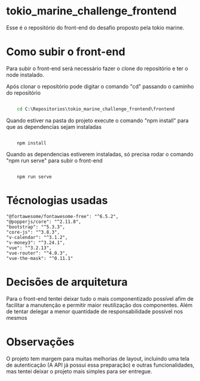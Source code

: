# tokio_marine_challenge_frontend

Esse é o repositório do front-end do desafio proposto pela tokio marine.

# Como subir o front-end

Para subir o front-end será necessário fazer o clone do repositório e ter o node instalado.

Após clonar o repositório pode digitar o comando "cd" passando o caminho do repositório
 
```cmd

    cd C:\Repositorios\tokio_marine_challenge_frontend\frontend

```

Quando estiver na pasta do projeto execute o comando "npm install" para que as dependencias sejam instaladas

```npm

    npm install

```
Quando as dependencias estiverem instaladas, só precisa rodar o comando "npm run serve" para subir o front-end

```npm

    npm run serve

```

# Técnologias usadas

    "@fortawesome/fontawesome-free": "^6.5.2",
    "@popperjs/core": "^2.11.8",
    "bootstrap": "^5.3.3",
    "core-js": "^3.8.3",
    "v-calendar": "^3.1.2",
    "v-money3": "^3.24.1",
    "vue": "^3.2.13",
    "vue-router": "^4.0.3",
    "vue-the-mask": "^0.11.1"

# Decisões de arquitetura

Para o front-end tentei deixar tudo o mais componentizado possível afim de facilitar a manutenção e permitir maior reutilização dos componentes.
Além de tentar delegar a menor quantidade de responsabilidade possível nos mesmos

# Observações

O projeto tem margem para muitas melhorias de layout, incluindo uma tela de autenticação (A API já possui essa preparação) e outras funcionalidades, mas tentei deixar o projeto mais simples para ser entregue.

